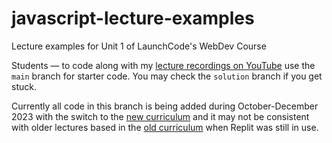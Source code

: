 # javascript-lecture-examples
Lecture examples for Unit 1 of LaunchCode's WebDev Course

Students — to code along with my [lecture recordings on YouTube](https://www.youtube.com/@CodeWithCarrie) use the `main` branch for starter code. You may check the `solution` branch if you get stuck. 

Currently all code in this branch is being added during October-December 2023 with the switch to the [new curriculum](https://education.launchcode.org/intro-to-web-dev-curriculum/) and it may not be consistent with older lectures based in the [old curriculum](https://education.launchcode.org/intro-to-professional-web-dev/index.html) when Replit was still in use.
